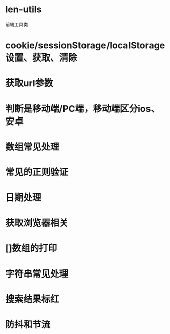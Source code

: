 # len-utils
前端工具类

# cookie/sessionStorage/localStorage设置、获取、清除

# 获取url参数

# 判断是移动端/PC端，移动端区分ios、安卓

# 数组常见处理

# 常见的正则验证

# 日期处理

# 获取浏览器相关

# []数组的打印

# 字符串常见处理

# 搜索结果标红

# 防抖和节流